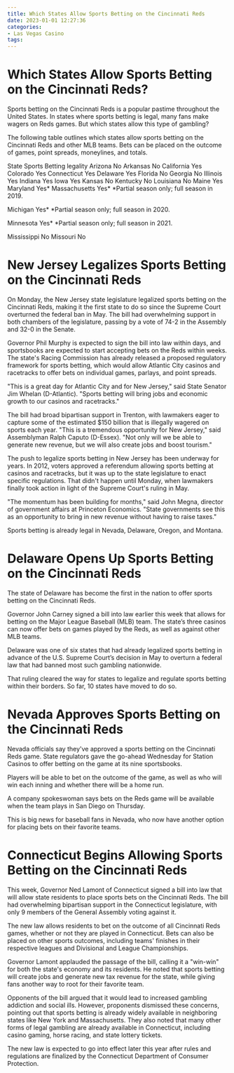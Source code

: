 ```yaml
---
title: Which States Allow Sports Betting on the Cincinnati Reds
date: 2023-01-01 12:27:36
categories:
- Las Vegas Casino
tags:
---
```



#  Which States Allow Sports Betting on the Cincinnati Reds?

Sports betting on the Cincinnati Reds is a popular pastime throughout the United States. In states where sports betting is legal, many fans make wagers on Reds games. But which states allow this type of gambling?

The following table outlines which states allow sports betting on the Cincinnati Reds and other MLB teams.
Bets can be placed on the outcome of games, point spreads, moneylines, and totals.

State Sports Betting legality 
Arizona No 
Arkansas No 
California Yes 
Colorado Yes 
Connecticut Yes 
Delaware Yes 
Florida No 
Georgia No 
Illinois Yes 
Indiana Yes 
Iowa Yes 
Kansas No 
Kentucky No 
Louisiana No 
Maine Yes 
Maryland Yes* 
Massachusetts Yes* *Partial season only; full season in 2019.

Michigan Yes* *Partial season only; full season in 2020.

Minnesota Yes* *Partial season only; full season in 2021.

Mississippi No 
Missouri No

#  New Jersey Legalizes Sports Betting on the Cincinnati Reds

On Monday, the New Jersey state legislature legalized sports betting on the Cincinnati Reds, making it the first state to do so since the Supreme Court overturned the federal ban in May. The bill had overwhelming support in both chambers of the legislature, passing by a vote of 74-2 in the Assembly and 32-0 in the Senate.

Governor Phil Murphy is expected to sign the bill into law within days, and sportsbooks are expected to start accepting bets on the Reds within weeks. The state's Racing Commission has already released a proposed regulatory framework for sports betting, which would allow Atlantic City casinos and racetracks to offer bets on individual games, parlays, and point spreads.

"This is a great day for Atlantic City and for New Jersey," said State Senator Jim Whelan (D-Atlantic). "Sports betting will bring jobs and economic growth to our casinos and racetracks."

The bill had broad bipartisan support in Trenton, with lawmakers eager to capture some of the estimated $150 billion that is illegally wagered on sports each year. "This is a tremendous opportunity for New Jersey," said Assemblyman Ralph Caputo (D-Essex). "Not only will we be able to generate new revenue, but we will also create jobs and boost tourism."

The push to legalize sports betting in New Jersey has been underway for years. In 2012, voters approved a referendum allowing sports betting at casinos and racetracks, but it was up to the state legislature to enact specific regulations. That didn't happen until Monday, when lawmakers finally took action in light of the Supreme Court's ruling in May.

"The momentum has been building for months," said John Megna, director of government affairs at Princeton Economics. "State governments see this as an opportunity to bring in new revenue without having to raise taxes."

Sports betting is already legal in Nevada, Delaware, Oregon, and Montana.

#  Delaware Opens Up Sports Betting on the Cincinnati Reds

The state of Delaware has become the first in the nation to offer sports betting on the Cincinnati Reds.

 Governor John Carney signed a bill into law earlier this week that allows for betting on the Major League Baseball (MLB) team. The state’s three casinos can now offer bets on games played by the Reds, as well as against other MLB teams.

Delaware was one of six states that had already legalized sports betting in advance of the U.S. Supreme Court’s decision in May to overturn a federal law that had banned most such gambling nationwide.

That ruling cleared the way for states to legalize and regulate sports betting within their borders. So far, 10 states have moved to do so.

#  Nevada Approves Sports Betting on the Cincinnati Reds

Nevada officials say they've approved a sports betting on the Cincinnati Reds game. State regulators gave the go-ahead Wednesday for Station Casinos to offer betting on the game at its nine sportsbooks.

Players will be able to bet on the outcome of the game, as well as who will win each inning and whether there will be a home run.

A company spokeswoman says bets on the Reds game will be available when the team plays in San Diego on Thursday.

This is big news for baseball fans in Nevada, who now have another option for placing bets on their favorite teams.

#  Connecticut Begins Allowing Sports Betting on the Cincinnati Reds

This week, Governor Ned Lamont of Connecticut signed a bill into law that will allow state residents to place sports bets on the Cincinnati Reds. The bill had overwhelming bipartisan support in the Connecticut legislature, with only 9 members of the General Assembly voting against it.

The new law allows residents to bet on the outcome of all Cincinnati Reds games, whether or not they are played in Connecticut. Bets can also be placed on other sports outcomes, including teams' finishes in their respective leagues and Divisional and League Championships.

Governor Lamont applauded the passage of the bill, calling it a "win-win" for both the state's economy and its residents. He noted that sports betting will create jobs and generate new tax revenue for the state, while giving fans another way to root for their favorite team.

Opponents of the bill argued that it would lead to increased gambling addiction and social ills. However, proponents dismissed these concerns, pointing out that sports betting is already widely available in neighboring states like New York and Massachusetts. They also noted that many other forms of legal gambling are already available in Connecticut, including casino gaming, horse racing, and state lottery tickets.

The new law is expected to go into effect later this year after rules and regulations are finalized by the Connecticut Department of Consumer Protection.